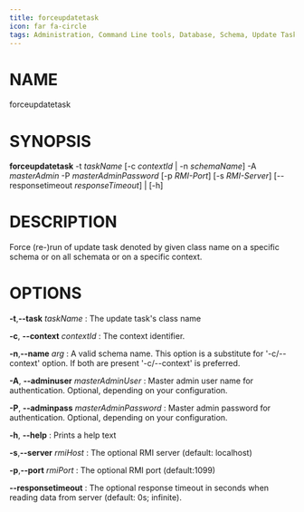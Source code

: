 ```yaml
---
title: forceupdatetask
icon: far fa-circle
tags: Administration, Command Line tools, Database, Schema, Update Task
---
```


# NAME

forceupdatetask

# SYNOPSIS

**forceupdatetask** -t *taskName* [-c *contextId* | -n *schemaName*] -A *masterAdmin* -P *masterAdminPassword* [-p
                       *RMI-Port*] [-s *RMI-Server*] [--responsetimeout *responseTimeout*] | [-h]

# DESCRIPTION

Force (re-)run of update task denoted by given class name on a specific schema or on all schemata or on a specific context.

# OPTIONS

**-t**,**--task** *taskName* 
: The update task's class name

**-c**, **--context** *contextId*
: The context identifier.

**-n**,**--name** *arg*
: A valid schema name. This option is a substitute for '-c/--context' option. If both are present '-c/--context' is preferred.

**-A**, **--adminuser** *masterAdminUser*
: Master admin user name for authentication. Optional, depending on your configuration.

**-P**, **--adminpass** *masterAdminPassword*
: Master admin password for authentication. Optional, depending on your configuration.

**-h**, **--help**
: Prints a help text

**-s**,**--server** *rmiHost*
: The optional RMI server (default: localhost)

**-p**,**--port** *rmiPort*
: The optional RMI port (default:1099)

**--responsetimeout**
: The optional response timeout in seconds when reading data from server (default: 0s; infinite).

